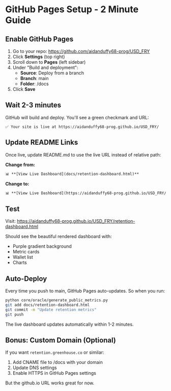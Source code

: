 # GitHub Pages Setup - 2 Minute Guide

## Enable GitHub Pages

1. Go to your repo: https://github.com/aidanduffy68-prog/USD_FRY
2. Click **Settings** (top right)
3. Scroll down to **Pages** (left sidebar)
4. Under "Build and deployment":
   - **Source**: Deploy from a branch
   - **Branch**: main
   - **Folder**: /docs
5. Click **Save**

## Wait 2-3 minutes

GitHub will build and deploy. You'll see a green checkmark and URL:
```
✅ Your site is live at https://aidanduffy68-prog.github.io/USD_FRY/
```

## Update README Links

Once live, update README.md to use the live URL instead of relative path:

**Change from:**
```markdown
📊 **[View Live Dashboard](docs/retention-dashboard.html)**
```

**Change to:**
```markdown
📊 **[View Live Dashboard](https://aidanduffy68-prog.github.io/USD_FRY/retention-dashboard.html)**
```

## Test

Visit: https://aidanduffy68-prog.github.io/USD_FRY/retention-dashboard.html

Should see the beautiful rendered dashboard with:
- Purple gradient background
- Metric cards
- Wallet list
- Charts

## Auto-Deploy

Every time you push to main, GitHub Pages auto-updates. So when you run:
```bash
python core/oracle/generate_public_metrics.py
git add docs/retention-dashboard.html
git commit -m "Update retention metrics"
git push
```

The live dashboard updates automatically within 1-2 minutes.

## Bonus: Custom Domain (Optional)

If you want `retention.greenhouse.co` or similar:
1. Add CNAME file to /docs with your domain
2. Update DNS settings
3. Enable HTTPS in GitHub Pages settings

But the github.io URL works great for now.
